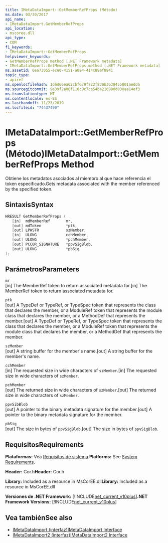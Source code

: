 ```yaml
---
title: IMetaDataImport::GetMemberRefProps (Método)
ms.date: 03/30/2017
api_name:
- IMetaDataImport.GetMemberRefProps
api_location:
- mscoree.dll
api_type:
- COM
f1_keywords:
- IMetaDataImport::GetMemberRefProps
helpviewer_keywords:
- GetMemberRefProps method [.NET Framework metadata]
- IMetaDataImport::GetMemberRefProps method [.NET Framework metadata]
ms.assetid: 0ea73055-ece0-4151-a094-414c88ef8941
topic_type:
- apiref
ms.openlocfilehash: 1d6d66ea62cbf679f722f830b3638455001aedd6
ms.sourcegitcommit: 9a39f2a06f110c9c7ca54ba216900d038aa14ef3
ms.translationtype: MT
ms.contentlocale: es-ES
ms.lasthandoff: 11/23/2019
ms.locfileid: "74437490"
---
```

# <a name="imetadataimportgetmemberrefprops-method"></a><span data-ttu-id="c18cc-102">IMetaDataImport::GetMemberRefProps (Método)</span><span class="sxs-lookup"><span data-stu-id="c18cc-102">IMetaDataImport::GetMemberRefProps Method</span></span>
<span data-ttu-id="c18cc-103">Obtiene los metadatos asociados al miembro al que hace referencia el token especificado.</span><span class="sxs-lookup"><span data-stu-id="c18cc-103">Gets metadata associated with the member referenced by the specified token.</span></span>  
  
## <a name="syntax"></a><span data-ttu-id="c18cc-104">Sintaxis</span><span class="sxs-lookup"><span data-stu-id="c18cc-104">Syntax</span></span>  
  
```cpp  
HRESULT GetMemberRefProps (  
   [in]  mdMemberRef       mr,   
   [out] mdToken           *ptk,   
   [out] LPWSTR            szMember,   
   [in]  ULONG             cchMember,   
   [out] ULONG             *pchMember,   
   [out] PCCOR_SIGNATURE   *ppvSigBlob,   
   [out] ULONG             *pbSig   
);  
```  
  
## <a name="parameters"></a><span data-ttu-id="c18cc-105">Parámetros</span><span class="sxs-lookup"><span data-stu-id="c18cc-105">Parameters</span></span>  
 `mr`  
 <span data-ttu-id="c18cc-106">[in] The MemberRef token to return associated metadata for.</span><span class="sxs-lookup"><span data-stu-id="c18cc-106">[in] The MemberRef token to return associated metadata for.</span></span>  
  
 `ptk`  
 <span data-ttu-id="c18cc-107">[out] A TypeDef or TypeRef, or TypeSpec token that represents the class that declares the member, or a ModuleRef token that represents the module class that declares the member, or a MethodDef that represents the member.</span><span class="sxs-lookup"><span data-stu-id="c18cc-107">[out] A TypeDef or TypeRef, or TypeSpec token that represents the class that declares the member, or a ModuleRef token that represents the module class that declares the member, or a MethodDef that represents the member.</span></span>  
  
 `szMember`  
 <span data-ttu-id="c18cc-108">[out] A string buffer for the member's name.</span><span class="sxs-lookup"><span data-stu-id="c18cc-108">[out] A string buffer for the member's name.</span></span>  
  
 `cchMember`  
 <span data-ttu-id="c18cc-109">[in] The requested size in wide characters of `szMember`.</span><span class="sxs-lookup"><span data-stu-id="c18cc-109">[in] The requested size in wide characters of `szMember`.</span></span>  
  
 `pchMember`  
 <span data-ttu-id="c18cc-110">[out] The returned size in wide characters of `szMember`.</span><span class="sxs-lookup"><span data-stu-id="c18cc-110">[out] The returned size in wide characters of `szMember`.</span></span>  
  
 `ppvSibBlob`  
 <span data-ttu-id="c18cc-111">[out] A pointer to the binary metadata signature for the member.</span><span class="sxs-lookup"><span data-stu-id="c18cc-111">[out] A pointer to the binary metadata signature for the member.</span></span>  
  
 `pbSig`  
 <span data-ttu-id="c18cc-112">[out] The size in bytes of `ppvSigBlob`.</span><span class="sxs-lookup"><span data-stu-id="c18cc-112">[out] The size in bytes of `ppvSigBlob`.</span></span>  
  
## <a name="requirements"></a><span data-ttu-id="c18cc-113">Requisitos</span><span class="sxs-lookup"><span data-stu-id="c18cc-113">Requirements</span></span>  
 <span data-ttu-id="c18cc-114">**Plataformas:** Vea [Requisitos de sistema](../../../../docs/framework/get-started/system-requirements.md).</span><span class="sxs-lookup"><span data-stu-id="c18cc-114">**Platforms:** See [System Requirements](../../../../docs/framework/get-started/system-requirements.md).</span></span>  
  
 <span data-ttu-id="c18cc-115">**Header:** Cor.h</span><span class="sxs-lookup"><span data-stu-id="c18cc-115">**Header:** Cor.h</span></span>  
  
 <span data-ttu-id="c18cc-116">**Library:** Included as a resource in MsCorEE.dll</span><span class="sxs-lookup"><span data-stu-id="c18cc-116">**Library:** Included as a resource in MsCorEE.dll</span></span>  
  
 <span data-ttu-id="c18cc-117">**Versiones de .NET Framework:** [!INCLUDE[net_current_v10plus](../../../../includes/net-current-v10plus-md.md)]</span><span class="sxs-lookup"><span data-stu-id="c18cc-117">**.NET Framework Versions:** [!INCLUDE[net_current_v10plus](../../../../includes/net-current-v10plus-md.md)]</span></span>  
  
## <a name="see-also"></a><span data-ttu-id="c18cc-118">Vea también</span><span class="sxs-lookup"><span data-stu-id="c18cc-118">See also</span></span>

- [<span data-ttu-id="c18cc-119">IMetaDataImport (interfaz)</span><span class="sxs-lookup"><span data-stu-id="c18cc-119">IMetaDataImport Interface</span></span>](../../../../docs/framework/unmanaged-api/metadata/imetadataimport-interface.md)
- [<span data-ttu-id="c18cc-120">IMetaDataImport2 (interfaz)</span><span class="sxs-lookup"><span data-stu-id="c18cc-120">IMetaDataImport2 Interface</span></span>](../../../../docs/framework/unmanaged-api/metadata/imetadataimport2-interface.md)
